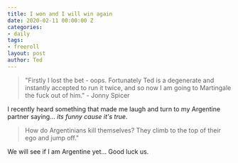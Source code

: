 ```yaml
---
title: I won and I will win again
date: 2020-02-11 00:00:00 Z
categories:
- daily
tags:
- freeroll
layout: post
author: Ted
---
```


> "Firstly I lost the bet - oops. Fortunately Ted is a degenerate and instantly accepted to run it twice, and so now I am going to Martingale the fuck out of him." - Jonny Spicer

I recently heard something that made me laugh and turn to my Argentine partner saying... _its funny cause it's true_.

> How do Argentinians kill themselves? They climb to the top of their ego and jump off."

We will see if I am Argentine yet... Good luck us.
